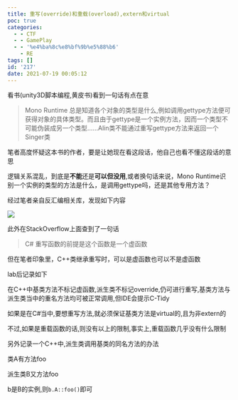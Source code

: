 ```yaml
---
title: 重写(override)和重载(overload),extern和virtual
poc: true
categories:
  - - CTF
  - - GamePlay
  - - '%e4%ba%8c%e8%bf%9b%e5%88%b6'
    - RE
tags: []
id: '217'
date: 2021-07-19 00:05:12
---
```


看书(unity3D脚本编程,黄皮书)看到一句话有点在意

> Mono Runtime 总是知道各个对象的类型是什么,例如调用gettype方法便可获得对象的具体类型。而且由于gettype是一个实例方法，因而一个类型不可能伪装成另一个类型……Alin类不能通过重写gettype方法来返回一个Singer类

笔者高度怀疑这本书的作者，要是让她现在看这段话，他自己也看不懂这段话的意思

逻辑关系混乱，到底是**不能**还是**可以但没用**,或者换句话来说，Mono Runtime识别一个实例的类型的方法是什么，是调用gettype吗，还是其他专用方法？

经过笔者亲自反汇编相关库，发现如下内容

![](https://raw.githubusercontent.com/Valkierja/ALLPIC/main/img/202303181053625.png)

此外在StackOverflow上面查到了一句话

> C# 重写函数的前提是这个函数是一个虚函数

但在笔者印象里，C++类继承重写时，可以是虚函数也可以不是虚函数

lab后记录如下

在C++中基类方法不标记虚函数,派生类不标记override,仍可进行重写,基类方法与派生类当中的重名方法均可被正常调用,但IDE会提示C-Tidy

如果是在C#当中,要想重写方法,就必须保证基类方法是virtual的,且为非extern的

不过,如果是重载函数的话,则没有以上的限制,事实上,重载函数几乎没有什么限制

另外记录一个C++中,派生类调用基类的同名方法的办法

类A有方法foo

派生类B又方法foo

b是B的实例,则`b.A::foo()`即可